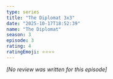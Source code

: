 ```yaml
---
type: series
title: "The Diplomat 3x3"
date: "2025-10-17T18:52:39"
name: "The Diplomat"
season: 3
episode: 3
rating: 4
ratingEmoji: ⭐️⭐️⭐️⭐️
---
```


*[No review was written for this episode]*
